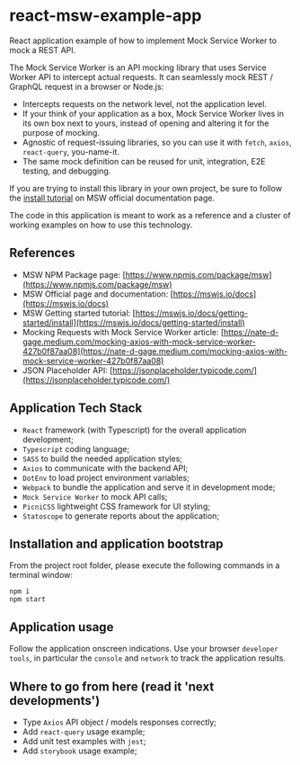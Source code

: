 # react-msw-example-app

React application example of how to implement Mock Service Worker to mock a REST API.

The Mock Service Worker is an API mocking library that uses Service Worker API to intercept actual requests. It can seamlessly mock REST / GraphQL request in a browser or Node.js:

- Intercepts requests on the network level, not the application level.
- If your think of your application as a box, Mock Service Worker lives in its own box next to yours, instead of opening and altering it for the purpose of mocking.
- Agnostic of request-issuing libraries, so you can use it with `fetch`, `axios`, `react-query`, you-name-it.
- The same mock definition can be reused for unit, integration, E2E testing, and debugging.

If you are trying to install this library in your own project, be sure to follow the [install tutorial](https://mswjs.io/docs/getting-started/install) on MSW official documentation page.

The code in this application is meant to work as a reference and a cluster of working examples on how to use this technology.

## References

- MSW NPM Package page: [https://www.npmjs.com/package/msw](https://www.npmjs.com/package/msw)
- MSW Official page and documentation: [https://mswjs.io/docs](https://mswjs.io/docs)
- MSW Getting started tutorial: [https://mswjs.io/docs/getting-started/install](https://mswjs.io/docs/getting-started/install)
- Mocking Requests with Mock Service Worker article: [https://nate-d-gage.medium.com/mocking-axios-with-mock-service-worker-427b0f87aa08](https://nate-d-gage.medium.com/mocking-axios-with-mock-service-worker-427b0f87aa08)
- JSON Placeholder API: [https://jsonplaceholder.typicode.com/](https://jsonplaceholder.typicode.com/)

## Application Tech Stack

- `React` framework (with Typescript) for the overall application development;
- `Typescript` coding language;
- `SASS` to build the needed application styles;
- `Axios` to communicate with the backend API;
- `DotEnv` to load project environment variables;
- `Webpack` to bundle the application and serve it in development mode;
- `Mock Service Worker` to mock API calls;
- `PicniCSS` lightweight CSS framework for UI styling;
- `Statoscope` to generate reports about the application;

## Installation and application bootstrap

From the project root folder, please execute the following commands in a terminal window:

```
npm i
npm start
```

## Application usage

Follow the application onscreen indications. Use your browser `developer tools`, in particular the `console` and `network` to track the application results.

## Where to go from here (read it 'next developments')

- Type `Axios` API object / models responses correctly;
- Add `react-query` usage example;
- Add unit test examples with `jest`;
- Add `storybook` usage example;
